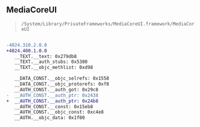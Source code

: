 ## MediaCoreUI

> `/System/Library/PrivateFrameworks/MediaCoreUI.framework/MediaCoreUI`

```diff

-4024.310.2.0.0
+4024.400.1.0.0
   __TEXT.__text: 0x279db8
   __TEXT.__auth_stubs: 0x5380
   __TEXT.__objc_methlist: 0xd98

   __DATA_CONST.__objc_selrefs: 0x1558
   __DATA_CONST.__objc_protorefs: 0xf8
   __AUTH_CONST.__auth_got: 0x29c8
-  __AUTH_CONST.__auth_ptr: 0x2438
+  __AUTH_CONST.__auth_ptr: 0x24b8
   __AUTH_CONST.__const: 0x15eb8
   __AUTH_CONST.__objc_const: 0xc4e8
   __AUTH.__objc_data: 0x1f00

```
